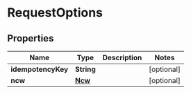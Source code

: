 

# RequestOptions


## Properties

| Name | Type | Description | Notes |
|------------ | ------------- | ------------- | -------------|
|**idempotencyKey** | **String** |  |  [optional] |
|**ncw** | [**Ncw**](Ncw.md) |  |  [optional] |




